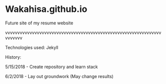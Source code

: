 # Wakahisa.github.io

Future site of my resume website



vvvvvvvvvvvvvvvvvvvvvvvvvvvvvvvvvvvvvvvvvvvvvvvvvvvvvvvvvvvvvvvvvvvvvvv

Technologies used: Jekyll




History:

5/15/2018 - Create repository and learn stack

6/2/2018 - Lay out groundwork (May change results)